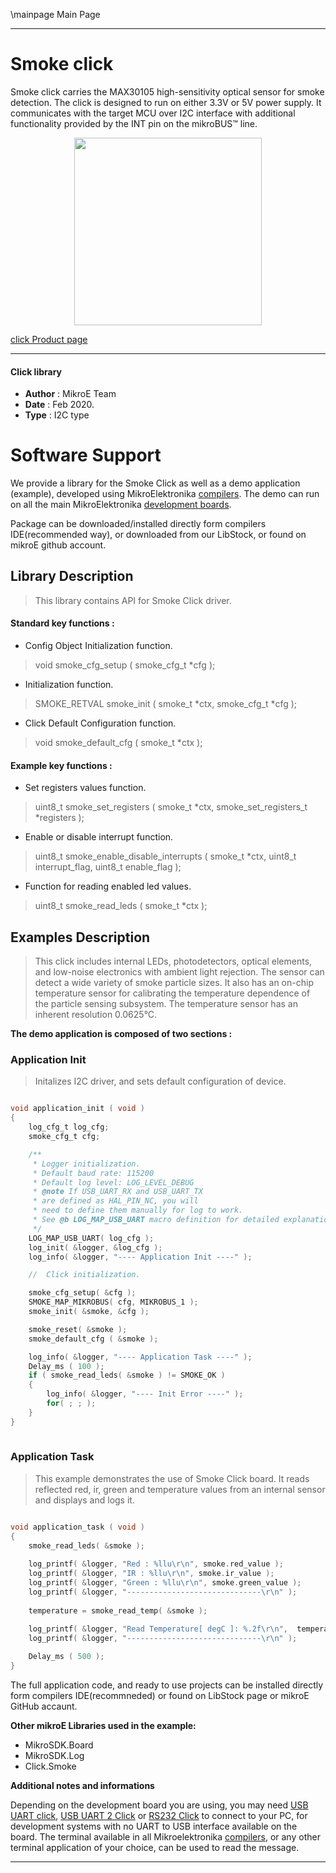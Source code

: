 \mainpage Main Page
 
---
# Smoke click

Smoke click carries the MAX30105 high-sensitivity optical sensor for smoke detection. The click is designed to run on either 3.3V or 5V power supply. It communicates with the target MCU over I2C interface with additional functionality provided by the INT pin on the mikroBUS™ line.

<p align="center">
  <img src="https://download.mikroe.com/images/click_for_ide/smoke_click.png" height=300px>
</p>


[click Product page](https://www.mikroe.com/smoke-click)

---


#### Click library 

- **Author**        : MikroE Team
- **Date**          : Feb 2020.
- **Type**          : I2C type


# Software Support

We provide a library for the Smoke Click 
as well as a demo application (example), developed using MikroElektronika 
[compilers](https://shop.mikroe.com/compilers). 
The demo can run on all the main MikroElektronika [development boards](https://shop.mikroe.com/development-boards).

Package can be downloaded/installed directly form compilers IDE(recommended way), or downloaded from our LibStock, or found on mikroE github account. 

## Library Description

> This library contains API for Smoke Click driver.

#### Standard key functions :

- Config Object Initialization function.
> void smoke_cfg_setup ( smoke_cfg_t *cfg ); 
 
- Initialization function.
> SMOKE_RETVAL smoke_init ( smoke_t *ctx, smoke_cfg_t *cfg );

- Click Default Configuration function.
> void smoke_default_cfg ( smoke_t *ctx );


#### Example key functions :

- Set registers values function.
> uint8_t smoke_set_registers ( smoke_t *ctx, smoke_set_registers_t *registers );

- Enable or disable interrupt function.
> uint8_t smoke_enable_disable_interrupts ( smoke_t *ctx, uint8_t interrupt_flag, uint8_t enable_flag );
 
- Function for reading enabled led values.
> uint8_t smoke_read_leds ( smoke_t *ctx );

## Examples Description

>  This click includes internal LEDs, photodetectors, optical elements, and low-noise electronics 
> with ambient light rejection. The sensor can detect a wide variety of smoke particle sizes. 
> It also has an on-chip temperature sensor for calibrating the temperature dependence of the 
> particle sensing subsystem. The temperature sensor has an inherent resolution 0.0625°C.

**The demo application is composed of two sections :**

### Application Init 

> Initalizes I2C driver, and sets default configuration of         device.

```c

void application_init ( void )
{
    log_cfg_t log_cfg;
    smoke_cfg_t cfg;

    /** 
     * Logger initialization.
     * Default baud rate: 115200
     * Default log level: LOG_LEVEL_DEBUG
     * @note If USB_UART_RX and USB_UART_TX 
     * are defined as HAL_PIN_NC, you will 
     * need to define them manually for log to work. 
     * See @b LOG_MAP_USB_UART macro definition for detailed explanation.
     */
    LOG_MAP_USB_UART( log_cfg );
    log_init( &logger, &log_cfg );
    log_info( &logger, "---- Application Init ----" );

    //  Click initialization.

    smoke_cfg_setup( &cfg );
    SMOKE_MAP_MIKROBUS( cfg, MIKROBUS_1 );
    smoke_init( &smoke, &cfg );

    smoke_reset( &smoke );
    smoke_default_cfg ( &smoke );

    log_info( &logger, "---- Application Task ----" );
    Delay_ms ( 100 );
    if ( smoke_read_leds( &smoke ) != SMOKE_OK )
    {
        log_info( &logger, "---- Init Error ----" );
        for( ; ; );
    }
}
  
```

### Application Task

> This example demonstrates the use of Smoke Click board. It reads reflected red, ir,
    green and temperature values from an internal sensor and displays and logs it.

```c

void application_task ( void )
{
    smoke_read_leds( &smoke );
    
    log_printf( &logger, "Red : %llu\r\n", smoke.red_value );
    log_printf( &logger, "IR : %llu\r\n", smoke.ir_value );
    log_printf( &logger, "Green : %llu\r\n", smoke.green_value );
    log_printf( &logger, "------------------------------\r\n" );
    
    temperature = smoke_read_temp( &smoke );
    
    log_printf( &logger, "Read Temperature[ degC ]: %.2f\r\n",  temperature );
    log_printf( &logger, "------------------------------\r\n" );

    Delay_ms ( 500 );
}

```


The full application code, and ready to use projects can be  installed directly form compilers IDE(recommneded) or found on LibStock page or mikroE GitHub accaunt.

**Other mikroE Libraries used in the example:** 

- MikroSDK.Board
- MikroSDK.Log
- Click.Smoke

**Additional notes and informations**

Depending on the development board you are using, you may need 
[USB UART click](https://shop.mikroe.com/usb-uart-click), 
[USB UART 2 Click](https://shop.mikroe.com/usb-uart-2-click) or 
[RS232 Click](https://shop.mikroe.com/rs232-click) to connect to your PC, for 
development systems with no UART to USB interface available on the board. The 
terminal available in all Mikroelektronika 
[compilers](https://shop.mikroe.com/compilers), or any other terminal application 
of your choice, can be used to read the message.



---
